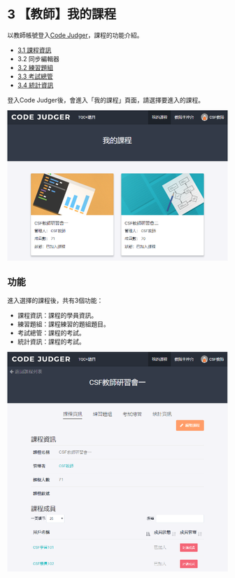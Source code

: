 # 3 【教師】我的課程

以教師帳號登入[Code Judger](http://www.codejudger.com)，課程的功能介紹。

* [3.1 課程資訊](class-3-1.md)
* 3.2 同步編輯器
* [3.2 練習題組](class-3-2/)
* [3.3 考試總管](class-3-3/)
* [3.4 統計資訊](class-3-4.md)

登入Code Judger後，會進入「我的課程」頁面，請選擇要進入的課程。

![](../.gitbook/assets/cjmd03-ke-cheng-00-ke-cheng-shou-ye.png)

## 功能

進入選擇的課程後，共有3個功能：

* 課程資訊：課程的學員資訊。
* 練習題組：課程練習的題組題目。
* 考試總管：課程的考試。
* 統計資訊：課程的考試。

![](../.gitbook/assets/cjmd03-ke-cheng-01-ke-cheng-zi-xun.png)

